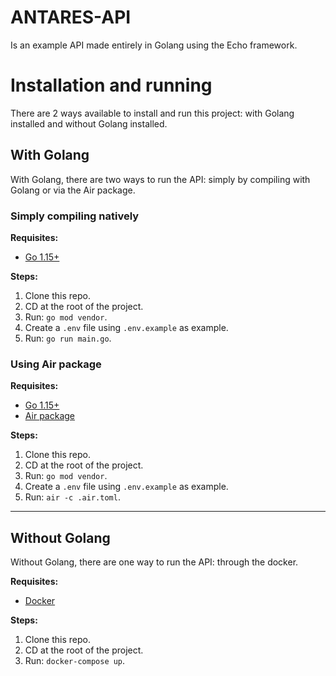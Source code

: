 # ANTARES-API

Is an example API made entirely in Golang using the Echo framework.

# Installation and running

There are 2 ways available to install and run this project: with Golang installed and without Golang installed.

## With Golang

With Golang, there are two ways to run the API: simply by compiling with Golang or via the Air package.

### **Simply compiling natively**

**Requisites:** 
* [Go 1.15+](https://golang.org/)

**Steps:**
1. Clone this repo.
2. CD at the root of the project.
3. Run:  `go mod vendor`.
4. Create a `.env` file using `.env.example` as example.
5. Run:  `go run main.go`.

### **Using Air package**

**Requisites:**
* [Go 1.15+](https://golang.org/)
* [Air package](https://github.com/cosmtrek/air)

**Steps:**
1. Clone this repo.
2. CD at the root of the project.
3. Run:  `go mod vendor`.
4. Create a `.env` file using `.env.example` as example.
5. Run: `air -c .air.toml`.

--------------

## Without Golang

Without Golang, there are one way to run the API: through the docker.

**Requisites:** 
* [Docker](https://www.docker.com/)

**Steps:**
1. Clone this repo.
2. CD at the root of the project.
3. Run: `docker-compose up`.